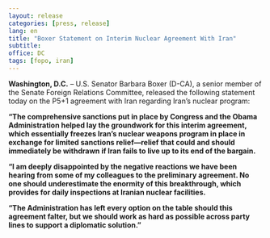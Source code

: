 ```yaml
---
layout: release
categories: [press, release]
lang: en
title: "Boxer Statement on Interim Nuclear Agreement With Iran"
subtitle: 
office: DC
tags: [fopo, iran]
---
```


**Washington, D.C.** – U.S. Senator Barbara Boxer (D-CA), a senior member of the Senate Foreign Relations Committee, released the following statement today on the P5+1 agreement with Iran regarding Iran’s nuclear program: 

**“The comprehensive sanctions put in place by Congress and the Obama Administration helped lay the groundwork for this interim agreement, which essentially freezes Iran’s nuclear weapons program in place in exchange for limited sanctions relief—relief that could and should immediately be withdrawn if Iran fails to live up to its end of the bargain.**

**“I am deeply disappointed by the negative reactions we have been hearing from some of my colleagues to the preliminary agreement. No one should underestimate the enormity of this breakthrough, which provides for daily inspections at Iranian nuclear facilities.**

 **“The Administration has left every option on the table should this agreement falter, but we should work as hard as possible across party lines to support a diplomatic solution.”** 
